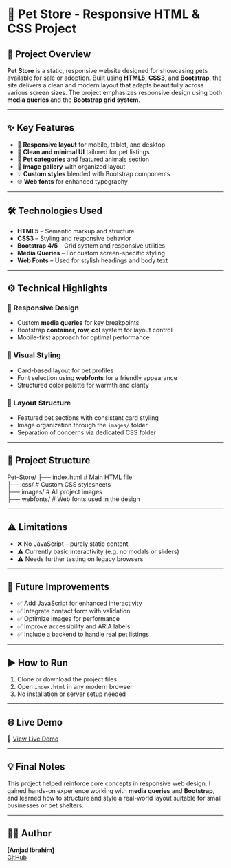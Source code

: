 # 🐶 Pet Store - Responsive HTML & CSS Project

## 📌 Project Overview

**Pet Store** is a static, responsive website designed for showcasing pets available for sale or adoption. Built using **HTML5**, **CSS3**, and **Bootstrap**, the site delivers a clean and modern layout that adapts beautifully across various screen sizes. The project emphasizes responsive design using both **media queries** and the **Bootstrap grid system**.

---

## ✨ Key Features

- 📱 **Responsive layout** for mobile, tablet, and desktop  
- 🎨 **Clean and minimal UI** tailored for pet listings  
- 🐾 **Pet categories** and featured animals section  
- 📸 **Image gallery** with organized layout  
- 💡 **Custom styles** blended with Bootstrap components  
- 🌐 **Web fonts** for enhanced typography  

---

## 🛠️ Technologies Used

- **HTML5** – Semantic markup and structure  
- **CSS3** – Styling and responsive behavior  
- **Bootstrap 4/5** – Grid system and responsive utilities  
- **Media Queries** – For custom screen-specific styling  
- **Web Fonts** – Used for stylish headings and body text  

---

## ⚙️ Technical Highlights

### 📱 Responsive Design
- Custom **media queries** for key breakpoints  
- Bootstrap **container, row, col** system for layout control  
- Mobile-first approach for optimal performance  

### 🎨 Visual Styling
- Card-based layout for pet profiles  
- Font selection using **webfonts** for a friendly appearance  
- Structured color palette for warmth and clarity  

### 📂 Layout Structure
- Featured pet sections with consistent card styling  
- Image organization through the `images/` folder  
- Separation of concerns via dedicated CSS folder  

---

## 📁 Project Structure

Pet-Store/
├── index.html              # Main HTML file  
├── css/                    # Custom CSS stylesheets  
├── images/                 # All project images  
├── webfonts/               # Web fonts used in the design  

---

## ⚠️ Limitations

- ❌ No JavaScript – purely static content  
- ⚠️ Currently basic interactivity (e.g. no modals or sliders)  
- ⚠️ Needs further testing on legacy browsers  

---

## 🚀 Future Improvements

- ✅ Add JavaScript for enhanced interactivity  
- ✅ Integrate contact form with validation  
- ✅ Optimize images for performance  
- ✅ Improve accessibility and ARIA labels  
- ✅ Include a backend to handle real pet listings  

---

## ▶️ How to Run

1. Clone or download the project files  
2. Open `index.html` in any modern browser  
3. No installation or server setup needed  

---

## 🌐 Live Demo

🔗 [View Live Demo](https://amjadibrahim1.github.io/Pets_Market/)

---

## 💡 Final Notes

This project helped reinforce core concepts in responsive web design. I gained hands-on experience working with **media queries** and **Bootstrap**, and learned how to structure and style a real-world layout suitable for small businesses or pet shelters.

---

## 🧑‍💻 Author

**[Amjad Ibrahim]**  
[GitHub](https://github.com/amjadibrahim1)
